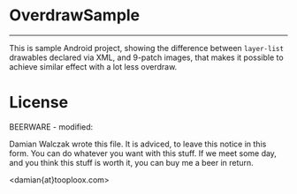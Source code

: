 # OverdrawSample
-----

This is sample Android project, showing the difference between `layer-list` drawables declared via XML,
and 9-patch images, that makes it possible to achieve similar effect with a lot less overdraw.


# License

BEERWARE - modified:

Damian Walczak wrote this file. It is adviced, to leave this notice in this form. 
You can do whatever you want with this stuff. 
If we meet some day, and you think this stuff is worth it, you can buy me a beer in return.

<damian{at}tooploox.com>
